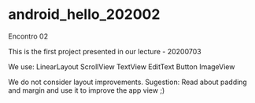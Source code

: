 # android_hello_202002
Encontro 02

This is the first project presented in our lecture - 20200703

We use:
LinearLayout
ScrollView
TextView
EditText
Button
ImageView

We do not consider layout improvements. Sugestion: Read about padding and margin and use it to improve the app view ;)
